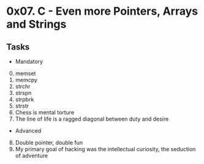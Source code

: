 # 0x07. C - Even more Pointers, Arrays and Strings

## Tasks

  * Mandatory

0. memset
1. memcpy
2. strchr
3. strspn
4. strpbrk
5. strstr
6. Chess is mental torture
7. The line of life is a ragged diagonal between duty and desire

  * Advanced

8. Double pointer, double fun
9. My primary goal of hacking was the intellectual curiosity, the seduction of adventure
